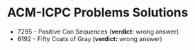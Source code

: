 # ACM-ICPC Problems Solutions

- 7295 - Positive Con Sequences (**verdict:** wrong answer)
- 6192 - Fifty Coats of Gray (**verdict:** wrong answer)
